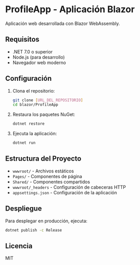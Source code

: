 # ProfileApp - Aplicación Blazor

Aplicación web desarrollada con Blazor WebAssembly.

## Requisitos

- .NET 7.0 o superior
- Node.js (para desarrollo)
- Navegador web moderno

## Configuración

1. Clona el repositorio:
   ```bash
   git clone [URL_DEL_REPOSITORIO]
   cd blazor/ProfileApp
   ```

2. Restaura los paquetes NuGet:
   ```bash
   dotnet restore
   ```

3. Ejecuta la aplicación:
   ```bash
   dotnet run
   ```

## Estructura del Proyecto

- `wwwroot/` - Archivos estáticos
- `Pages/` - Componentes de página
- `Shared/` - Componentes compartidos
- `wwwroot/_headers` - Configuración de cabeceras HTTP
- `appsettings.json` - Configuración de la aplicación

## Despliegue

Para desplegar en producción, ejecuta:
```bash
dotnet publish -c Release
```

## Licencia

MIT
